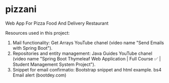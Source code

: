 # pizzani
Web App For Pizza Food And Delivery Restaurant

Resources used in this project:

1. Mail functionality: Get Arrays YouTube chanel (video name "Send Emails with Spring Boot").
2. Repositories and entity management: Java Guides YouTube chanel (video name "Spring Boot Thymeleaf Web Application | Full Course ✅ | Student Management System Project").
3. Snippet for email confirmatio: Bootstrap snippet and html example. bs4 Email alert (bootdey.com)
